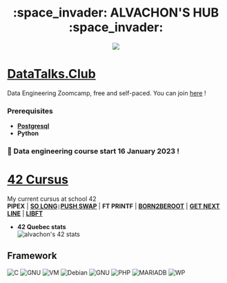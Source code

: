 <p align="center">
<h1 align="center"> :space_invader: ALVACHON'S HUB :space_invader: </h1>
</p>
<p align="center">
  <img src="https://media.giphy.com/media/CuuSHzuc0O166MRfjt/giphy.gif">
</p>

# [DataTalks.Club](https://datatalks.club/)
Data Engineering Zoomcamp, free and self-paced. You can join [here](https://github.com/DataTalksClub/data-engineering-zoomcamp) !
### Prerequisites
* [**Postgresql**](https://github.com/alvachon/postgres_note)
* **Python**
### :triangular_flag_on_post: Data engineering course **start 16 January 2023** !

# [42 Cursus](https://42quebec.com/)
My current cursus at school 42\
**PIPEX** | [**SO LONG**](https://github.com/alvachon/42_so_long)`|`[**PUSH SWAP**](https://github.com/alvachon/42_push_swap) | **FT PRINTF** | [**BORN2BEROOT**](https://github.com/alvachon/42_born2beroot) | [**GET NEXT LINE**](https://github.com/alvachon/42_get_next_line) | [**LIBFT**](https://github.com/alvachon/42_libft)
* **42 Quebec stats**\
![alvachon's 42 stats](https://badge42.vercel.app/api/v2/clb9zrpvt00250fl97rqy9hie/stats?cursusId=21&coalitionId=249)

## Framework
![C](https://img.shields.io/badge/C-00599C?style=for-the-badge&logo=c&logoColor=white)   ![GNU](https://img.shields.io/badge/GNU%20Bash-4EAA25?style=for-the-badge&logo=GNU%20Bash&logoColor=white)   ![VM](https://img.shields.io/badge/VirtualBox-21416b?style=for-the-badge&logo=VirtualBox&logoColor=white)  ![Debian](https://img.shields.io/badge/Debian-A81D33?style=for-the-badge&logo=debian&logoColor=white)  ![GNU](https://img.shields.io/badge/GNU%20Bash-4EAA25?style=for-the-badge&logo=GNU%20Bash&logoColor=white)   ![PHP](https://img.shields.io/badge/PHP-777BB4?style=for-the-badge&logo=php&logoColor=white)   ![MARIADB](https://img.shields.io/badge/MariaDB-003545?style=for-the-badge&logo=mariadb&logoColor=white)   ![WP](https://img.shields.io/badge/Wordpress-21759B?style=for-the-badge&logo=wordpress&logoColor=white)
